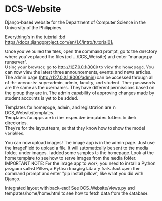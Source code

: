 DCS-Website
===========

Django-based website for the Department of Computer Science in the University of the Philippines.

Everything's in the tutorial :bd  
https://docs.djangoproject.com/en/1.6/intro/tutorial01/

Once you've pulled the files, open the command prompt, go to the directory where you've placed the files (cd .../DCS_Website) and enter "manage.py runserver".  
Using your browser, go to http://127.0.0.1:8000 to view the homepage. You can now view the latest three announcements, events, and news articles.
The admin page (http://127.0.0.1:8000/admin) can be accessed through all of the accounts: superadmin, admin, faculty, and student. Their passwords are the same as the usernames. They have different permissions based on the group they are in. The admin capability of approving changes made by student accounts is yet to be added.

Templates for homepage, admin, and registration are in DCS_Website/templates.  
Templates for apps are in the respective templates folders in their directories.  
They're for the layout team, so that they know how to show the model variables.

You can now upload images! The image app is in the admin page. Just use the ImageField to upload a file. It will automatically be sent to the media folder, under images. I added some samples to the homepage. Look at the home template to see how to serve images from the media folder.  
IMPORTANT NOTE: For the image app to work, you need to install a Python program called Pillow, a Python Imaging Library fork. Just open the command prompt and enter "pip install pillow", like what you did with Django.

Integrated layout with back-end! See DCS_Website/views.py and templates/home/home.html to see how to fetch data from the database.